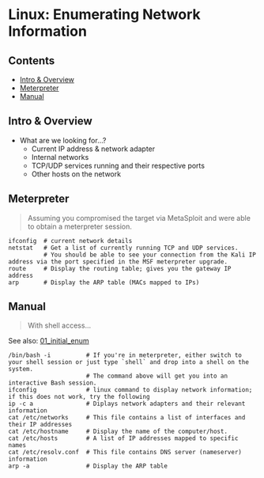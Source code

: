 # Linux: Enumerating Network Information

## Contents
- [Intro & Overview](#intro--overview)
- [Meterpreter](#meterpreter)
- [Manual](#manual)

## Intro & Overview
- What are we looking for...?
  - Current IP address & network adapter
  - Internal networks
  - TCP/UDP services running and their respective ports
  - Other hosts on the network
 
## Meterpreter
> Assuming you compromised the target via MetaSploit and were able to obtain a meterpreter session.

```
ifconfig  # current network details
netstat   # Get a list of currently running TCP and UDP services.
          # You should be able to see your connection from the Kali IP address via the port specified in the MSF meterpreter upgrade. 
route     # Display the routing table; gives you the gateway IP address
arp       # Display the ARP table (MACs mapped to IPs)
```

## Manual
> With shell access...

See also: [01_initial_enum](01_initial_enum.md#network-enumeration)

```
/bin/bash -i          # If you're in meterpreter, either switch to your shell session or just type `shell` and drop into a shell on the system.
                      # The command above will get you into an interactive Bash session. 
ifconfig              # linux command to display network information; if this does not work, try the following
ip -c a               # Diplays network adapters and their relevant information
cat /etc/networks     # This file contains a list of interfaces and their IP addresses
cat /etc/hostname     # Display the name of the computer/host.
cat /etc/hosts        # A list of IP addresses mapped to specific names
cat /etc/resolv.conf  # This file contains DNS server (nameserver) information
arp -a                # Display the ARP table
```
